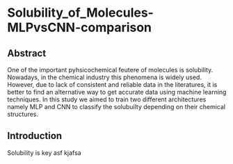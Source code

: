 # Solubility_of_Molecules-MLPvsCNN-comparison
## Abstract
One of the important pyhsicochemical  feutere of molecules is solubility. Nowadays, in the chemical industry this phenomena is widely used. However, due to lack of consistent and reliable data in the literatures, it is better to find an alternative way to get accurate data using machine learning techniques. In this study we aimed to train two different architectures namely MLP and CNN to classify the solubuilty depending on their chemical structures. 

## Introduction
 Solubility is key asf
 kjafsa
 

